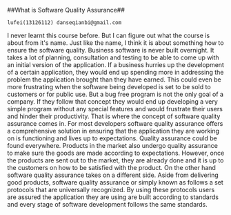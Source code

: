 ##What is Software Quality Assurance##

    lufei(13126112) danseqianbi@gmail.com

I never learnt this course before. But I can figure out what the course is about
from it's name. Just like the name, I think it is about something how to ensure the software quality.
Business software is never built overnight. It takes a lot of planning, consultation and testing to be
able to come up with an initial version of the application. If a business hurries up the development
of a certain application, they would end up spending more in addressing the problem the application brought than they have earned.
This could even be more frustrating when the software being developed is set to be sold to customers
or for public use. But a bug free program is not the only goal of a company. If they follow that concept they would end up developing a very simple program without any special features and would frustrate their users and hinder their productivity.
That is where the concept of software quality assurance comes in. For most developers software
quality assurance offers a comprehensive solution in ensuring that the application they are working
on is functioning and lives up to expectations.
Quality assurance could be found everywhere. Products in the market also undergo quality assurance
to make sure the goods are made according to expectations. However, once the products are sent out
to the market, they are already done and it is up to the customers on how to be satisfied with the product.
On the other hand software quality assurance takes on a different side. Aside from delivering good
products, software quality assurance or simply known as   follows a set protocols that are universally
recognized. By using these protocols users are assured the application they are using are built
according to standards and every stage of software development follows the same standards.
